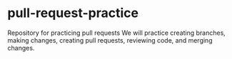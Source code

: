 # pull-request-practice
Repository for practicing pull requests
We will practice creating branches, making changes, creating pull requests, reviewing code, and merging changes.
